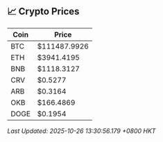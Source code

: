 ## 📈 Crypto Prices

| Coin | Price |
| ---- | ----- |
| BTC | $111487.9926 |
| ETH | $3941.4195 |
| BNB | $1118.3127 |
| CRV | $0.5277 |
| ARB | $0.3164 |
| OKB | $166.4869 |
| DOGE | $0.1954 |

_Last Updated: 2025-10-26 13:30:56.179 +0800 HKT_